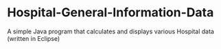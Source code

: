 # Hospital-General-Information-Data
A simple Java program that calculates and displays various Hospital data (written in Eclipse)
